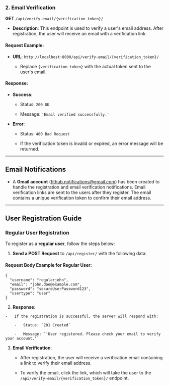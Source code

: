 ### 2. **Email Verification**

**GET** `/api/verify-email/{verification_token}/`

-   **Description**: This endpoint is used to verify a user's email address. After registration, the user will receive an email with a verification link.
    

#### Request Example:

-   **URL**: `http://localhost:8000/api/verify-email/{verification_token}/`
    
    -   Replace `{verification_token}` with the actual token sent to the user's email.
        

#### Response:

-   **Success**:
    
    -   Status: `200 OK`
        
    -   Message: `'Email verified successfully.'`
        
-   **Error**:
    
    -   Status: `400 Bad Request`
        
    -   If the verification token is invalid or expired, an error message will be returned.
        

----------

## Email Notifications

-   A **Gmail account** (fithub.notifications@gmail.com) has been created to handle the registration and email verification notifications. Email verification links are sent to the users after they register. The email contains a unique verification token to confirm their email address.
    

----------

## User Registration Guide

### Regular User Registration

To register as a **regular user**, follow the steps below:

1.  **Send a POST Request** to `/api/register/` with the following data:
    

#### Request Body Example for Regular User:

    {
      "username": "regularjohn",
      "email": "john.doe@example.com",
      "password": "secureUserPassword123",
      "usertype": "user"
    }

2.   **Response**:
    
    -   If the registration is successful, the server will respond with:
        
        -   Status: `201 Created`
            
        -   Message: `'User registered. Please check your email to verify your account.'`
            
3.  **Email Verification**:
    
    -   After registration, the user will receive a verification email containing a link to verify their email address.
        
    -   To verify the email, click the link, which will take the user to the `/api/verify-email/{verification_token}/` endpoint.


